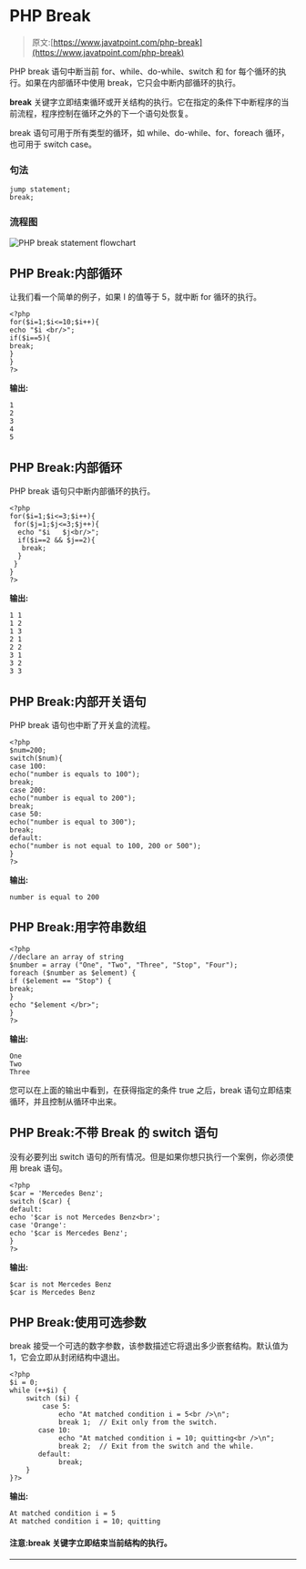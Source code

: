 # PHP Break

> 原文:[https://www.javatpoint.com/php-break](https://www.javatpoint.com/php-break)

PHP break 语句中断当前 for、while、do-while、switch 和 for 每个循环的执行。如果在内部循环中使用 break，它只会中断内部循环的执行。

**break** 关键字立即结束循环或开关结构的执行。它在指定的条件下中断程序的当前流程，程序控制在循环之外的下一个语句处恢复。

break 语句可用于所有类型的循环，如 while、do-while、for、foreach 循环，也可用于 switch case。

### 句法

```
jump statement;
break;

```

### 流程图

![PHP break statement flowchart](../Images/b50bf5fcc838171a2fcd4a6da693552a.png)

## PHP Break:内部循环

让我们看一个简单的例子，如果 I 的值等于 5，就中断 for 循环的执行。

```
<?php  
for($i=1;$i<=10;$i++){  
echo "$i <br/>";  
if($i==5){  
break;  
}  
}  
?>

```

**输出:**

```
1
2
3
4
5

```

## PHP Break:内部循环

PHP break 语句只中断内部循环的执行。

```
<?php  
for($i=1;$i<=3;$i++){  
 for($j=1;$j<=3;$j++){  
  echo "$i   $j<br/>";  
  if($i==2 && $j==2){  
   break;  
  }  
 }  
}  
?>

```

**输出:**

```
1 1
1 2
1 3
2 1
2 2
3 1
3 2
3 3

```

## PHP Break:内部开关语句

PHP break 语句也中断了开关盒的流程。

```
<?php      
$num=200;      
switch($num){      
case 100:      
echo("number is equals to 100");      
break;      
case 200:      
echo("number is equal to 200");      
break;      
case 50:      
echo("number is equal to 300");      
break;      
default:      
echo("number is not equal to 100, 200 or 500");      
}     
?>

```

**输出:**

```
number is equal to 200

```

## PHP Break:用字符串数组

```
<?php
//declare an array of string
$number = array ("One", "Two", "Three", "Stop", "Four");
foreach ($number as $element) {
if ($element == "Stop") {
break;
}
echo "$element </br>";
}
?>

```

**输出:**

```
One 
Two 
Three

```

您可以在上面的输出中看到，在获得指定的条件 true 之后，break 语句立即结束循环，并且控制从循环中出来。

## PHP Break:不带 Break 的 switch 语句

没有必要列出 switch 语句的所有情况。但是如果你想只执行一个案例，你必须使用 break 语句。

```
<?php
$car = 'Mercedes Benz';
switch ($car) {  
default:
echo '$car is not Mercedes Benz<br>';
case 'Orange':
echo '$car is Mercedes Benz';
}
?>

```

**输出:**

```
$car is not Mercedes Benz
$car is Mercedes Benz

```

## PHP Break:使用可选参数

break 接受一个可选的数字参数，该参数描述它将退出多少嵌套结构。默认值为 1，它会立即从封闭结构中退出。

```
<?php
$i = 0;
while (++$i) {
    switch ($i) {
        case 5:
            echo "At matched condition i = 5<br />\n";
            break 1;  // Exit only from the switch. 
       case 10:
            echo "At matched condition i = 10; quitting<br />\n";
            break 2;  // Exit from the switch and the while. 
       default:
            break;
    }
}?>

```

**输出:**

```
At matched condition i = 5
At matched condition i = 10; quitting

```

#### 注意:break 关键字立即结束当前结构的执行。

* * *